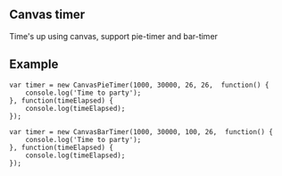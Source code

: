 ## Canvas timer

Time's up using canvas, support pie-timer and bar-timer

## Example
	var timer = new CanvasPieTimer(1000, 30000, 26, 26,  function() {
		console.log('Time to party');
	}, function(timeElapsed) {
		console.log(timeElapsed);
	});
	
	var timer = new CanvasBarTimer(1000, 30000, 100, 26,  function() {
		console.log('Time to party');
	}, function(timeElapsed) {
		console.log(timeElapsed);
	});
	
###